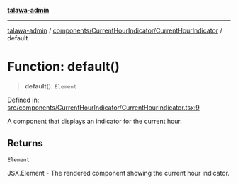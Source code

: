 [**talawa-admin**](../../../../README.md)

***

[talawa-admin](../../../../README.md) / [components/CurrentHourIndicator/CurrentHourIndicator](../README.md) / default

# Function: default()

> **default**(): `Element`

Defined in: [src/components/CurrentHourIndicator/CurrentHourIndicator.tsx:9](https://github.com/gautam-divyanshu/talawa-admin/blob/9fec1eef6a4674b14f6abe30e3be3844537d8dc2/src/components/CurrentHourIndicator/CurrentHourIndicator.tsx#L9)

A component that displays an indicator for the current hour.

## Returns

`Element`

JSX.Element - The rendered component showing the current hour indicator.
